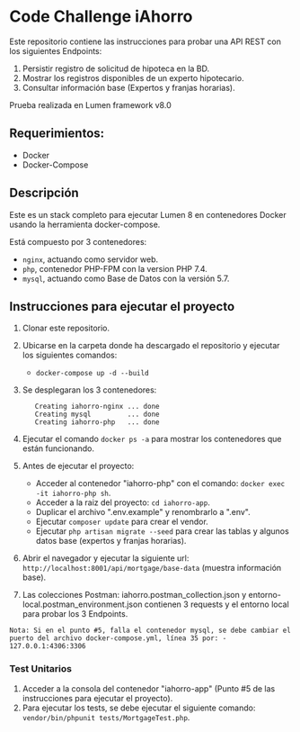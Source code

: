 # Code Challenge iAhorro

Este repositorio contiene las instrucciones para probar una API REST con los siguientes Endpoints:

1. Persistir registro de solicitud de hipoteca en la BD.
2. Mostrar los registros disponibles de un experto hipotecario.
3. Consultar información base (Expertos y franjas horarias).

Prueba realizada en Lumen framework v8.0

## Requerimientos:
- Docker
- Docker-Compose

## Descripción
Este es un stack completo para ejecutar Lumen 8 en contenedores Docker usando la herramienta docker-compose.

Está compuesto por 3 contenedores:
- `nginx`, actuando como servidor web.
- `php`, contenedor PHP-FPM con la version PHP 7.4.
- `mysql`, actuando como Base de Datos con la versión 5.7.

## Instrucciones para ejecutar el proyecto

1. Clonar este repositorio.

2. Ubicarse en la carpeta donde ha descargado el repositorio y ejecutar los siguientes comandos:
    - `docker-compose up -d --build`
    
3. Se desplegaran los 3 contenedores:
    ```
       Creating iahorro-nginx ... done
       Creating mysql         ... done
       Creating iahorro-php   ... done
    ```

4. Ejecutar el comando `docker ps -a` para mostrar los contenedores que están funcionando.

5. Antes de ejecutar el proyecto:
    - Acceder al contenedor "iahorro-php" con el comando: `docker exec -it iahorro-php sh`.
    - Acceder a la raiz del proyecto: `cd iahorro-app`.
    - Duplicar el archivo ".env.example" y renombrarlo a ".env".
    - Ejecutar `composer update` para crear el vendor.
    - Ejecutar `php artisan migrate --seed` para crear las tablas y algunos datos base (expertos y franjas horarias).
    
6. Abrir el navegador y ejecutar la siguiente url: `http://localhost:8001/api/mortgage/base-data` (muestra información base).

7. Las colecciones Postman: iahorro.postman_collection.json y entorno-local.postman_environment.json contienen 3 requests y el entorno local para probar los 3 Endpoints.

```Nota: Si en el punto #5, falla el contenedor mysql, se debe cambiar el puerto del archivo docker-compose.yml, línea 35 por: - 127.0.0.1:4306:3306```

### Test Unitarios
1. Acceder a la consola del contenedor "iahorro-app" (Punto #5 de las instrucciones para ejecutar el proyecto).
2. Para ejecutar los tests, se debe ejecutar el siguiente comando: `vendor/bin/phpunit tests/MortgageTest.php`.

